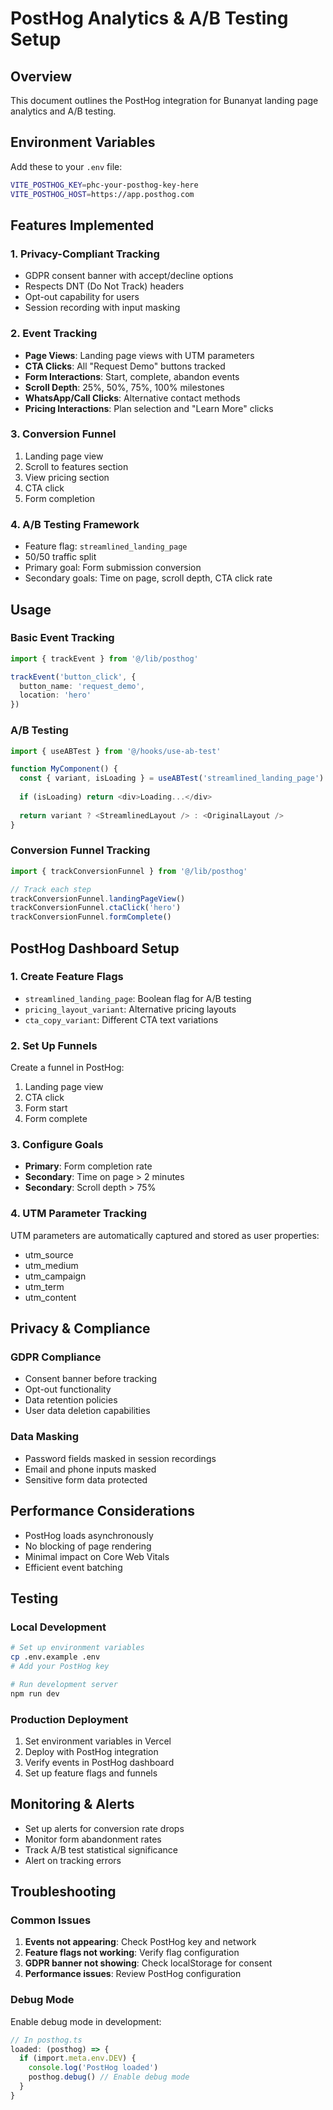 # PostHog Analytics & A/B Testing Setup

## Overview

This document outlines the PostHog integration for Bunanyat landing page analytics and A/B testing.

## Environment Variables

Add these to your `.env` file:

```bash
VITE_POSTHOG_KEY=phc-your-posthog-key-here
VITE_POSTHOG_HOST=https://app.posthog.com
```

## Features Implemented

### 1. Privacy-Compliant Tracking

- GDPR consent banner with accept/decline options
- Respects DNT (Do Not Track) headers
- Opt-out capability for users
- Session recording with input masking

### 2. Event Tracking

- **Page Views**: Landing page views with UTM parameters
- **CTA Clicks**: All "Request Demo" buttons tracked
- **Form Interactions**: Start, complete, abandon events
- **Scroll Depth**: 25%, 50%, 75%, 100% milestones
- **WhatsApp/Call Clicks**: Alternative contact methods
- **Pricing Interactions**: Plan selection and "Learn More" clicks

### 3. Conversion Funnel

1. Landing page view
2. Scroll to features section
3. View pricing section
4. CTA click
5. Form completion

### 4. A/B Testing Framework

- Feature flag: `streamlined_landing_page`
- 50/50 traffic split
- Primary goal: Form submission conversion
- Secondary goals: Time on page, scroll depth, CTA click rate

## Usage

### Basic Event Tracking

```typescript
import { trackEvent } from '@/lib/posthog'

trackEvent('button_click', {
  button_name: 'request_demo',
  location: 'hero'
})
```

### A/B Testing

```typescript
import { useABTest } from '@/hooks/use-ab-test'

function MyComponent() {
  const { variant, isLoading } = useABTest('streamlined_landing_page')
  
  if (isLoading) return <div>Loading...</div>
  
  return variant ? <StreamlinedLayout /> : <OriginalLayout />
}
```

### Conversion Funnel Tracking

```typescript
import { trackConversionFunnel } from '@/lib/posthog'

// Track each step
trackConversionFunnel.landingPageView()
trackConversionFunnel.ctaClick('hero')
trackConversionFunnel.formComplete()
```

## PostHog Dashboard Setup

### 1. Create Feature Flags

- `streamlined_landing_page`: Boolean flag for A/B testing
- `pricing_layout_variant`: Alternative pricing layouts
- `cta_copy_variant`: Different CTA text variations

### 2. Set Up Funnels

Create a funnel in PostHog:

1. Landing page view
2. CTA click
3. Form start
4. Form complete

### 3. Configure Goals

- **Primary**: Form completion rate
- **Secondary**: Time on page > 2 minutes
- **Secondary**: Scroll depth > 75%

### 4. UTM Parameter Tracking

UTM parameters are automatically captured and stored as user properties:

- utm_source
- utm_medium
- utm_campaign
- utm_term
- utm_content

## Privacy & Compliance

### GDPR Compliance

- Consent banner before tracking
- Opt-out functionality
- Data retention policies
- User data deletion capabilities

### Data Masking

- Password fields masked in session recordings
- Email and phone inputs masked
- Sensitive form data protected

## Performance Considerations

- PostHog loads asynchronously
- No blocking of page rendering
- Minimal impact on Core Web Vitals
- Efficient event batching

## Testing

### Local Development

```bash
# Set up environment variables
cp .env.example .env
# Add your PostHog key

# Run development server
npm run dev
```

### Production Deployment

1. Set environment variables in Vercel
2. Deploy with PostHog integration
3. Verify events in PostHog dashboard
4. Set up feature flags and funnels

## Monitoring & Alerts

- Set up alerts for conversion rate drops
- Monitor form abandonment rates
- Track A/B test statistical significance
- Alert on tracking errors

## Troubleshooting

### Common Issues

1. **Events not appearing**: Check PostHog key and network
2. **Feature flags not working**: Verify flag configuration
3. **GDPR banner not showing**: Check localStorage for consent
4. **Performance issues**: Review PostHog configuration

### Debug Mode

Enable debug mode in development:

```typescript
// In posthog.ts
loaded: (posthog) => {
  if (import.meta.env.DEV) {
    console.log('PostHog loaded')
    posthog.debug() // Enable debug mode
  }
}
```
